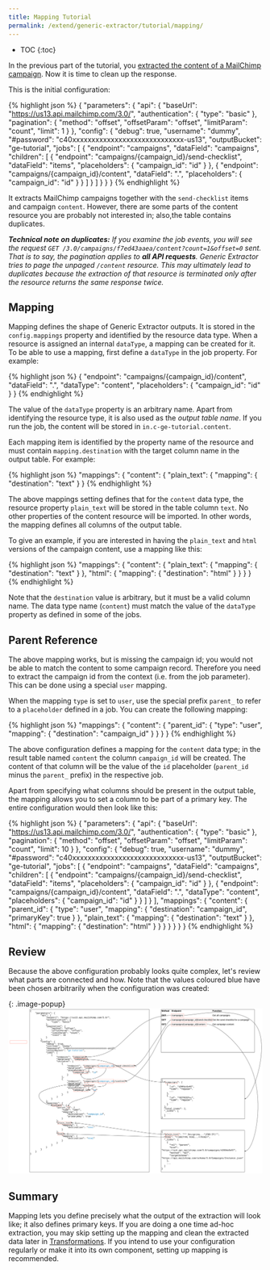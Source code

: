 ```yaml
---
title: Mapping Tutorial
permalink: /extend/generic-extractor/tutorial/mapping/
---
```


* TOC
{:toc}

In the previous part of the tutorial, you [extracted the content of a MailChimp campaign](/extend/generic-extractor/tutorial/jobs/). 
Now it is time to clean up the response.

This is the initial configuration:

{% highlight json %}
{
    "parameters": {
        "api": {
            "baseUrl": "https://us13.api.mailchimp.com/3.0/",
            "authentication": {
                "type": "basic"
            },
            "pagination": {
                "method": "offset",
                "offsetParam": "offset",
                "limitParam": "count",
                "limit": 1
            }
        },
        "config": {
            "debug": true,
            "username": "dummy",
            "#password": "c40xxxxxxxxxxxxxxxxxxxxxxxxxxxxx-us13",
            "outputBucket": "ge-tutorial",
            "jobs": [
                {
                    "endpoint": "campaigns",
                    "dataField": "campaigns",
                    "children": [
                        {
                            "endpoint": "campaigns/{campaign_id}/send-checklist",
                            "dataField": "items",
                            "placeholders": {
                                "campaign_id": "id"
                            }
                        },
                        {
                            "endpoint": "campaigns/{campaign_id}/content",
                            "dataField": ".",
                            "placeholders": {
                                "campaign_id": "id"
                            }
                        }
                    ]
                }
            ]
        }
    }
}
{% endhighlight %}

It extracts MailChimp campaigns together with the `send-checklist` items and campaign `content`. 
However, there are some parts of the content resource you are probably not 
interested in; also,the table contains duplicates.

***Technical note on duplicates:** If you examine the job events, you will see 
the request `GET /3.0/campaigns/f7ed43aaea/content?count=1&offset=0` sent. That is to say, the 
pagination applies to **all API requests**. Generic Extractor tries to page the 
unpaged `/content` resource. This may ultimately lead to duplicates because the extraction of that
resource is terminated only after the resource returns the same response twice.*

## Mapping
Mapping defines the shape of Generic Extractor outputs. It is stored
in the `config.mappings` property and identified by the resource data type. 
When a resource is assigned an internal `dataType`, a mapping can be created 
for it. To be able to use a mapping, first define a `dataType` in the job property. 
For example:


{% highlight json %}
{
    "endpoint": "campaigns/{campaign_id}/content",
    "dataField": ".",
    "dataType": "content",
    "placeholders": {
        "campaign_id": "id"
    }
}
{% endhighlight %}

The value of the `dataType` property is an arbitrary name. Apart from identifying
the resource type, it is also used as the *output table name*. If you run
the job, the content will be stored in `in.c-ge-tutorial.content`.

Each mapping item is identified by the property name 
of the resource and must contain `mapping.destination` with the target column 
name in the output table. For example:

{% highlight json %}
"mappings": {
    "content": {
        "plain_text": {
            "mapping": {
                "destination": "text"
            }
        }
{% endhighlight %}

The above mappings setting defines that for the `content` data type, the 
resource property `plain_text` will be stored in the table column `text`. No other
properties of the content resource will be imported. In other words, the mapping defines
all columns of the output table.

To give an example, if you are interested in having the `plain_text` and `html` versions of the 
campaign content, use a mapping like this:

{% highlight json %}
"mappings": {
    "content": {
        "plain_text": {
            "mapping": {
                "destination": "text"
            }
        },
        "html": {
            "mapping": {
                "destination": "html"
            }
        }
    }
}
{% endhighlight %}

Note that the `destination` value is arbitrary, but it must be a valid column name.
The data type name (`content`) must match the value of the `dataType` property 
as defined in some of the jobs.

## Parent Reference
The above mapping works, but is missing the campaign id; you would not be able to 
match the content to some campaign record. Therefore you need to extract the campaign id 
from the context (i.e. from the job parameter). This can be done using a special `user` mapping.

When the mapping `type` is set to `user`, use the special prefix `parent_` to refer to
a `placeholder` defined in a job. You can create the following mapping:

{% highlight json %}
"mappings": {
    "content": {
        "parent_id": {
            "type": "user",
            "mapping": {
                "destination": "campaign_id"
            }
        }
    }
}
{% endhighlight %}

The above configuration defines a mapping for the `content` data type; 
in the result table named `content` the column `campaign_id` will be created.
The content of that column will be the value of the `id` placeholder 
(`parent_id` minus the `parent_` prefix) in the respective job.

Apart from specifying what columns should be present in the output table, the 
mapping allows you to set a column to be part of a primary key. The entire configuration would 
then look like this:

{% highlight json %}
{
    "parameters": {
        "api": {
            "baseUrl": "https://us13.api.mailchimp.com/3.0/",
            "authentication": {
                "type": "basic"
            },
            "pagination": {
                "method": "offset",
                "offsetParam": "offset",
                "limitParam": "count",
                "limit": 10
            }
        },
        "config": {
            "debug": true,
            "username": "dummy",
            "#password": "c40xxxxxxxxxxxxxxxxxxxxxxxxxxxxx-us13",
            "outputBucket": "ge-tutorial",
            "jobs": [
                {
                    "endpoint": "campaigns",
                    "dataField": "campaigns",
                    "children": [
                        {
                            "endpoint": "campaigns/{campaign_id}/send-checklist",
                            "dataField": "items",
                            "placeholders": {
                                "campaign_id": "id"
                            }
                        },
                        {
                            "endpoint": "campaigns/{campaign_id}/content",
                            "dataField": ".",
                            "dataType": "content",
                            "placeholders": {
                                "campaign_id": "id"
                            }
                        }
                    ]
                }
            ],
            "mappings": {
                "content": {
                    "parent_id": {
                        "type": "user",
                        "mapping": {
                            "destination": "campaign_id",
                            "primaryKey": true
                        }
                    },
                    "plain_text": {
                        "mapping": {
                            "destination": "text"
                        }
                    },
                    "html": {
                        "mapping": {
                            "destination": "html"
                        }
                    }
                }
            }
        }
    }
}
{% endhighlight %}

## Review
Because the above configuration probably looks quite complex, let's review what parts are connected
and how. Note that the values coloured blue have been chosen arbitrarily when the configuration 
was created:

{: .image-popup}
![Configuration Schema](/extend/generic-extractor/tutorial/configuration-schema.svg)

## Summary
Mapping lets you define precisely what the output of the extraction will look like; it also 
defines primary keys. If you are doing a one time ad-hoc extraction, you may skip 
setting up the mapping and clean the extracted data later in 
[Transformations](https://help.keboola.com/manipulation/transformations/). If you
intend to use your configuration regularly or make it into its own component, setting up mapping is recommended.
